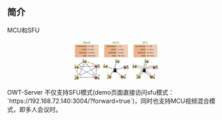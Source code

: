 ## 简介
MCU和SFU

<p align="center"><img width="40%" src="../img/5.png" /></p>
OWT-Server 不仅支持SFU模式(demo页面直接访问sfu模式：`https://192.168.72.140:3004/?forward=true`)，同时也支持MCU视频混合模式，即多人会议时。
